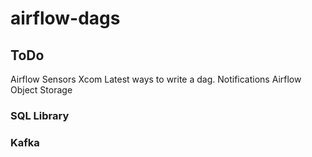 # airflow-dags







## ToDo

Airflow Sensors
Xcom 
Latest ways to write a dag.
Notifications
Airflow Object Storage

### SQL Library
### Kafka

